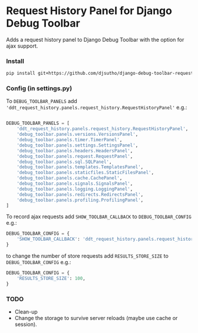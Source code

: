 Request History Panel for Django Debug Toolbar
==============================================


Adds a request history panel to Django Debug Toolbar with the option for ajax support.

### Install ###


```bash
pip install git+https://github.com/djsutho/django-debug-toolbar-request-history.git

```


### Config (in settings.py) ###

To ```DEBUG_TOOLBAR_PANELS``` add ```'ddt_request_history.panels.request_history.RequestHistoryPanel'``` e.g.:

```python

DEBUG_TOOLBAR_PANELS = [
    'ddt_request_history.panels.request_history.RequestHistoryPanel',
    'debug_toolbar.panels.versions.VersionsPanel',
    'debug_toolbar.panels.timer.TimerPanel',
    'debug_toolbar.panels.settings.SettingsPanel',
    'debug_toolbar.panels.headers.HeadersPanel',
    'debug_toolbar.panels.request.RequestPanel',
    'debug_toolbar.panels.sql.SQLPanel',
    'debug_toolbar.panels.templates.TemplatesPanel',
    'debug_toolbar.panels.staticfiles.StaticFilesPanel',
    'debug_toolbar.panels.cache.CachePanel',
    'debug_toolbar.panels.signals.SignalsPanel',
    'debug_toolbar.panels.logging.LoggingPanel',
    'debug_toolbar.panels.redirects.RedirectsPanel',
    'debug_toolbar.panels.profiling.ProfilingPanel',
]
```

To record ajax requests add ```SHOW_TOOLBAR_CALLBACK``` to ```DEBUG_TOOLBAR_CONFIG``` e.g.:


```python
DEBUG_TOOLBAR_CONFIG = {
    'SHOW_TOOLBAR_CALLBACK': 'ddt_request_history.panels.request_history.allow_ajax',
}
```



to change the number of store requests add ```RESULTS_STORE_SIZE``` to ```DEBUG_TOOLBAR_CONFIG``` e.g.:


```python
DEBUG_TOOLBAR_CONFIG = {
    'RESULTS_STORE_SIZE': 100,
}
```



### TODO ###
* Clean-up
* Change the storage to survive server reloads (maybe use cache or session).